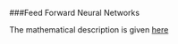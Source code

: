 ###Feed Forward Neural Networks

The mathematical description is given [here](https://github.com/maximlakin/neural_networks/blob/master/neural_net.pdf)